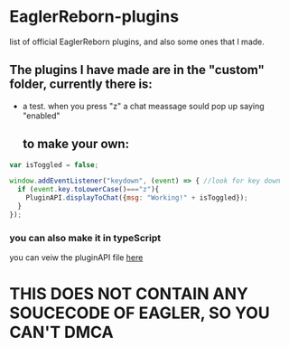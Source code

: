 # EaglerReborn-plugins
list of official EaglerReborn plugins, and also some ones that I made.

## The plugins I have made are in the "custom" folder, currently there is:
- a test. when you press "z" a chat meassage sould pop up saying "enabled"

  ## to make your own:
``` javascript
var isToggled = false;

window.addEventListener("keydown", (event) => { //look for key down
  if (event.key.toLowerCase()==="z"){
    PluginAPI.displayToChat({msg: "Working!" + isToggled});
  }
});
```
### you can also make it in typeScript

you can veiw the pluginAPI file [here](https://github.com/EaglerReborn/reborn-example-plugin/blob/main/src/PluginAPI.d.ts)

# THIS DOES NOT CONTAIN ANY SOUCECODE OF EAGLER, SO YOU CAN'T DMCA

